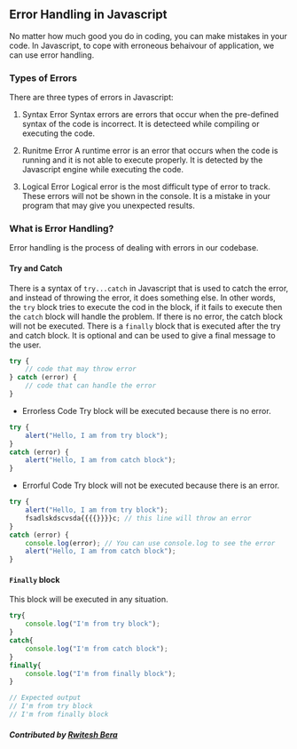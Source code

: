 ## Error Handling in Javascript
No matter how much good you do in coding, you can make mistakes in your code. In Javascript, to cope with erroneous behaivour of application, we can use error handling.

### Types of Errors
There are three types of errors in Javascript:
1. Syntax Error
    Syntax errors are errors that occur when the pre-defined syntax of the code is incorrect. It is detecteed while compiling or executing the code.

2. Runitme Error
   A runtime error is an error that occurs when the code is running and it is not able to execute properly. It is detected by the Javascript engine while executing the code.

3. Logical Error
    Logical error is the most difficult type of error to track. These errors will not be shown in the console. It is a mistake in your program that may give you unexpected results.


### What is Error Handling?
Error handling is the process of dealing with errors in our codebase.

#### Try and Catch
There is a syntax of `try...catch` in Javascript that is used to catch the error, and instead of throwing the error, it does something else.
In other words, the `try` block tries to execute the cod in the block, if it fails to execute then the `catch` block will handle the problem. If there is no error, the catch block will not be executed. There is a `finally` block that is executed after the try and catch block. It is optional and can be used to give a final message to the user.

```javascript
try {
    // code that may throw error
} catch (error) {
    // code that can handle the error
}
```

- Errorless Code
Try block will be executed because there is no error.
```javascript
try {
    alert("Hello, I am from try block");
}
catch (error) {
    alert("Hello, I am from catch block");
}
```

- Errorful Code
Try block will not be executed because there is an error.
```javascript
try {
    alert("Hello, I am from try block");
    fsadlskdscvsda{{{{}}}}c; // this line will throw an error
}
catch (error) {
    console.log(error); // You can use console.log to see the error
    alert("Hello, I am from catch block");
}
```

#### `Finally` block
This block will be executed in any situation.
```javascript
try{
    console.log("I'm from try block");
}
catch{
    console.log("I'm from catch block");
}
finally{
    console.log("I'm from finally block");
}

// Expected output
// I'm from try block
// I'm from finally block
```


 ##### Contributed by [Rwitesh Bera](https://github.com/rwiteshbera)